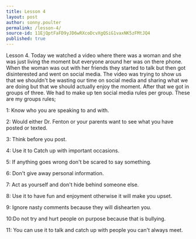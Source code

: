 ```yaml
---
title: Lesson 4
layout: post
author: sonny.poulter
permalink: /lesson-4/
source-id: 11EjQptFaFD9yJD6wRXcoDcvXgQSiG1vaxNK5zFMtJQ4
published: true
---
```

Lesson 4. Today we watched a video where there was a woman and she was just living the moment but everyone around her was on there phone. When the woman was out with her friends they started to talk but then got disinterested and went on social media. The video was trying to show us that we shouldn't be wasting our time on social media and sharing what we are doing but that we should actually enjoy the moment.After that we got in groups of three. We had to make up ten social media rules per group. These are my groups rules;

1: Know who you are speaking to and with.

2: Would either Dr. Fenton or your parents want to see what you have posted or texted.

3: Think before you post.

4: Use it to Catch up with important occasions.

5: If anything goes wrong don't be scared to say something.

6: Don't give away personal information.

7: Act as yourself and don't hide behind someone else.

8: Use it to have fun and enjoyment otherwise it will make you upset.

9: Ignore nasty comments because they will dishearten you.

10:Do not try and hurt people on purpose because that is bullying.

11: You can use it to talk and catch up with people you can't always meet.


